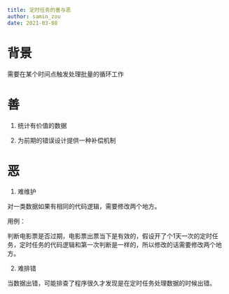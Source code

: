 ```yaml
title: 定时任务的善与恶
author: samin_zou
date: 2021-03-08
```

# 背景

需要在某个时间点触发处理批量的循环工作

# 善

1. 统计有价值的数据

2. 为前期的错误设计提供一种补偿机制

# 恶

1. 难维护

对一类数据如果有相同的代码逻辑，需要修改两个地方。

用例：

判断电影票是否过期，电影票出票当下是有效的，假设开了个1天一次的定时任务，定时任务的代码逻辑和第一次判断是一样的，所以修改的话需要修改两个地方。
   
2. 难排错

当数据出错，可能排查了程序很久才发现是在定时任务处理数据的时候出错。
